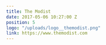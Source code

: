 ```yaml
---
title: The Modist
date: 2017-05-06 10:27:00 Z
position: 5
logo: "/uploads/logo__themodist.png"
link: https://www.themodist.com
---
```


